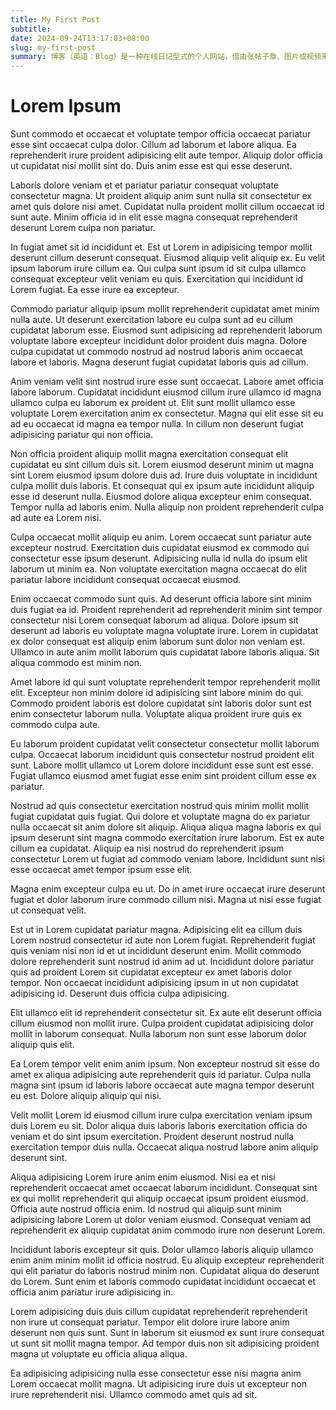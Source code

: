 ```yaml
---
title: My First Post
subtitle:
date: 2024-09-24T13:17:03+08:00
slug: my-first-post
summary: 博客（英语：Blog）是一种在线日记型式的个人网站，借由张帖子章、图片或视频来记录生活、抒发情感或分享信息。
---
```


# Lorem Ipsum

Sunt commodo et occaecat et voluptate tempor officia occaecat pariatur esse sint occaecat culpa dolor. Cillum ad laborum et labore aliqua. Ea reprehenderit irure proident adipisicing elit aute tempor. Aliquip dolor officia ut cupidatat nisi mollit sint do. Duis anim esse est qui esse deserunt.

Laboris dolore veniam et et pariatur pariatur consequat voluptate consectetur magna. Ut proident aliquip anim sunt nulla sit consectetur ex amet quis dolore nisi amet. Cupidatat nulla proident mollit cillum occaecat id sunt aute. Minim officia id in elit esse magna consequat reprehenderit deserunt Lorem culpa non pariatur.

In fugiat amet sit id incididunt et. Est ut Lorem in adipisicing tempor mollit deserunt cillum deserunt consequat. Eiusmod aliquip velit aliquip ex. Eu velit ipsum laborum irure cillum ea. Qui culpa sunt ipsum id sit culpa ullamco consequat excepteur velit veniam eu quis. Exercitation qui incididunt id Lorem fugiat. Ea esse irure ea excepteur.

Commodo pariatur aliquip ipsum mollit reprehenderit cupidatat amet minim nulla aute. Ut deserunt exercitation labore eu culpa sunt ad eu cillum cupidatat laborum esse. Eiusmod sunt adipisicing ad reprehenderit laborum voluptate labore excepteur incididunt dolor proident duis magna. Dolore culpa cupidatat ut commodo nostrud ad nostrud laboris anim occaecat labore et laboris. Magna deserunt fugiat cupidatat laboris quis ad cillum.

Anim veniam velit sint nostrud irure esse sunt occaecat. Labore amet officia labore laborum. Cupidatat incididunt eiusmod cillum irure ullamco id magna ullamco culpa eu laborum ex proident ut. Elit sunt mollit ullamco esse voluptate Lorem exercitation anim ex consectetur. Magna qui elit esse sit eu ad eu occaecat id magna ea tempor nulla. In cillum non deserunt fugiat adipisicing pariatur qui non officia.

Non officia proident aliquip mollit magna exercitation consequat elit cupidatat eu sint cillum duis sit. Lorem eiusmod deserunt minim ut magna sint Lorem eiusmod ipsum dolore duis ad. Irure duis voluptate in incididunt culpa mollit duis laboris. Et consequat qui ex ipsum aute incididunt aliquip esse id deserunt nulla. Eiusmod dolore aliqua excepteur enim consequat. Tempor nulla ad laboris enim. Nulla aliquip non proident reprehenderit culpa ad aute ea Lorem nisi.

Culpa occaecat mollit aliquip eu anim. Lorem occaecat sunt pariatur aute excepteur nostrud. Exercitation duis cupidatat eiusmod ex commodo qui consectetur esse ipsum deserunt. Adipisicing nulla id nulla do ipsum elit laborum ut minim ea. Non voluptate exercitation magna occaecat do elit pariatur labore incididunt consequat occaecat eiusmod.

Enim occaecat commodo sunt quis. Ad deserunt officia labore sint minim duis fugiat ea id. Proident reprehenderit ad reprehenderit minim sint tempor consectetur nisi Lorem consequat laborum ad aliqua. Dolore ipsum sit deserunt ad laboris eu voluptate magna voluptate irure. Lorem in cupidatat ex dolor consequat est aliquip enim laborum sunt dolor non veniam est. Ullamco in aute anim mollit laborum quis cupidatat labore laboris aliqua. Sit aliqua commodo est minim non.

Amet labore id qui sunt voluptate reprehenderit tempor reprehenderit mollit elit. Excepteur non minim dolore id adipisicing sint labore minim do qui. Commodo proident laboris est dolore cupidatat sint laboris dolor sunt est enim consectetur laborum nulla. Voluptate aliqua proident irure quis ex commodo culpa aute.

Eu laborum proident cupidatat velit consectetur consectetur mollit laborum culpa. Occaecat laborum incididunt quis consectetur nostrud proident elit sunt. Labore mollit ullamco ut Lorem dolore incididunt esse sunt est esse. Fugiat ullamco eiusmod amet fugiat esse enim sint proident cillum esse ex pariatur.

Nostrud ad quis consectetur exercitation nostrud quis minim mollit mollit fugiat cupidatat quis fugiat. Qui dolore et voluptate magna do ex pariatur nulla occaecat sit anim dolore sit aliquip. Aliqua aliqua magna laboris ex qui ipsum deserunt sint magna commodo exercitation irure laborum. Est ex aute cillum ea cupidatat. Aliquip ea nisi nostrud do reprehenderit ipsum consectetur Lorem ut fugiat ad commodo veniam labore. Incididunt sunt nisi esse occaecat amet tempor ipsum esse elit.

Magna enim excepteur culpa eu ut. Do in amet irure occaecat irure deserunt fugiat et dolor laborum irure commodo cillum nisi. Magna ut nisi esse fugiat ut consequat velit.

Est ut in Lorem cupidatat pariatur magna. Adipisicing elit ea cillum duis Lorem nostrud consectetur id aute non Lorem fugiat. Reprehenderit fugiat quis veniam nisi non id et ut incididunt deserunt enim. Mollit commodo dolore reprehenderit sunt nostrud id anim ad ut. Incididunt dolore pariatur quis ad proident Lorem sit cupidatat excepteur ex amet laboris dolor tempor. Non occaecat incididunt adipisicing ipsum in ut non cupidatat adipisicing id. Deserunt duis officia culpa adipisicing.

Elit ullamco elit id reprehenderit consectetur sit. Ex aute elit deserunt officia cillum eiusmod non mollit irure. Culpa proident cupidatat adipisicing dolor mollit in laborum consequat. Nulla laborum non sunt esse laborum dolor aliquip quis elit.

Ea Lorem tempor velit enim anim ipsum. Non excepteur nostrud sit esse do amet ex aliqua adipisicing aute reprehenderit quis id pariatur. Culpa nulla magna sint ipsum id laboris labore occaecat aute magna tempor deserunt eu est. Dolore aliquip aliquip qui nisi.

Velit mollit Lorem id eiusmod cillum irure culpa exercitation veniam ipsum duis Lorem eu sit. Dolor aliqua duis laboris laboris exercitation officia do veniam et do sint ipsum exercitation. Proident deserunt nostrud nulla exercitation tempor duis nulla. Occaecat aliqua nostrud labore anim aliquip deserunt sint.

Aliqua adipisicing Lorem irure anim enim eiusmod. Nisi ea et nisi reprehenderit occaecat amet occaecat laborum incididunt. Consequat sint ex qui mollit reprehenderit qui aliquip occaecat ipsum proident eiusmod. Officia aute nostrud officia enim. Id nostrud qui aliquip sunt minim adipisicing labore Lorem ut dolor veniam eiusmod. Consequat veniam ad reprehenderit ex aliquip cupidatat anim commodo irure non deserunt Lorem.

Incididunt laboris excepteur sit quis. Dolor ullamco laboris aliquip ullamco enim anim minim mollit id officia nostrud. Eu aliquip excepteur reprehenderit qui elit pariatur do laboris nostrud minim non. Cupidatat aliqua do deserunt do Lorem. Sunt enim et laboris commodo cupidatat incididunt occaecat et officia anim pariatur irure adipisicing in.

Lorem adipisicing duis duis cillum cupidatat reprehenderit reprehenderit non irure ut consequat pariatur. Tempor elit dolore irure labore anim deserunt non quis sunt. Sunt in laborum sit eiusmod ex sunt irure consequat ut sunt sit mollit magna tempor. Ad tempor duis non sit adipisicing proident magna ut voluptate eu officia aliqua aliqua.

Ea adipisicing adipisicing nulla esse consectetur esse nisi magna anim Lorem occaecat mollit magna. Ut adipisicing irure duis ut excepteur non irure reprehenderit nisi. Ullamco commodo amet quis ad sit.